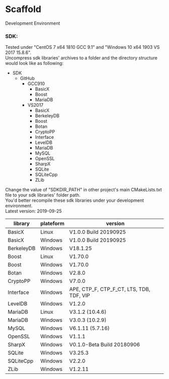 # Scaffold
Development Environment

### SDK:
Tested under "CentOS 7 x64 1810 GCC 9.1" and "Windows 10 x64 1903 VS 2017 15.8.6".
<br>Uncompress sdk libraries' archives to a folder and the directory structure would look like as following:
- SDK
  - GitHub
    - GCC910
      - BasicX
      - Boost
      - MariaDB
    - VS2017
      - BasicX
      - BerkeleyDB
      - Boost
      - Botan
      - CryptoPP
      - Interface
      - LevelDB
      - MariaDB
      - MySQL
      - OpenSSL
      - SharpX
      - SQLite
      - SQLiteCpp
      - ZLib

Change the value of "SDKDIR_PATH" in other project's main CMakeLists.txt file to your sdk libraries' folder path.
<br>You'd better recompile these sdk libraries under your development environment.
<br>Latest version: 2019-09-25
<br>

| library | plateform | version |
| - | - | - |
| BasicX | Linux | V1.0.0 Build 20190925 |
| BasicX | Windows | V1.0.0 Build 20190925 |
| BerkeleyDB | Windows | V18.1.25 |
| Boost | Linux | V1.70.0 |
| Boost | Windows | V1.70.0 |
| Botan | Windows | V2.8.0 |
| CryptoPP | Windows | V7.0.0 |
| Interface | Windows | APE, CTP_F, CTP_F_CT, LTS, TDB, TDF, VIP |
| LevelDB | Windows | V1.2.0 |
| MariaDB | Linux | V3.1.2 (10.4.6) |
| MariaDB | Windows | V3.0.3 (10.2.9) |
| MySQL | Windows | V6.1.11 (5.7.16) |
| OpenSSL | Windows | V1.1.1 |
| SharpX | Windows | V0.1.0-Beta Build 20180906 |
| SQLite | Windows | V3.25.3 |
| SQLiteCpp | Windows | V2.2.0 |
| ZLib | Windows | V1.2.11 |
